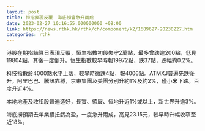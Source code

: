 ```yaml
---
layout: post
title: 恒指表現反覆　海底撈曾急升兩成
date: 2023-02-27 10:16:55.000000000 +08:00
link: https://news.rthk.hk/rthk/ch/component/k2/1689627-20230227.htm
categories: rthk
---
```


港股在期指結算日表現反覆，恒生指數初段失守2萬點，最多曾跌逾200點，低見19804點，其後一度倒升。恒生指數較早時報19972點，跌37點，跌幅約0.2%。

科技指數於4000點水平上落，較早時微跌4點，報4006點。ATMXJ普遍先跌後升，阿里巴巴、騰訊靠穩，京東集團及美團分別升約1%及約2%，僅小米下跌。百度升近4%。

本地地產及收租股普遍造好，長實、領展、恒地升近1%或以上，新世界升逾3%。

海底撈預期去年業績扭虧為盈，一度急升兩成，高見23.15元，較早時升幅收窄至近18%。
